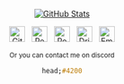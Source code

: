 <div align="center">
    
  [![GitHub Stats](https://github-readme-stats.vercel.app/api?username=headiscoding&show_icons=true&count_private=true&hide_title=true&hide_border=true)][me/gh]
  
  <p>
    
[<img src="https://github.com/fluidicon.png" alt="GitHub" height="28" />][me/gh] &nbsp;
[<img src="https://upload.wikimedia.org/wikipedia/commons/thumb/b/b2/Repl.it_logo.svg/768px-Repl.it_logo.svg.png" alt="Replit" height="28" />][me/repl] &nbsp;
[<img src="https://doy2mn9upadnk.cloudfront.net/uploads/default/original/4X/6/b/1/6b16738af0d9f6edcf80e09e6bf38a4c9e7cfb83.png" alt="Roblox DevForum" height="28" />][me/rbxdev] &nbsp;
[<img src="https://camo.githubusercontent.com/490c1391f957c8702c718172f34b7ff079d8c8ec/68747470733a2f2f63646e2e6472696262626c652e636f6d2f6173736574732f6472696262626c652d62616c6c2d3139322d323365636264663938373833323233316538376336343262623235646538323161663162613637333461363236633863323539613230613063613531613234372e706e67" alt="Dribbble" height="28" />][me/dribbble] &nbsp;
[<img src="https://img.icons8.com/fluent/2x/microsoft-outlook-2019.png" alt="Email" height="28" />][me/mail]

<sub>
Or you can contact me on discord
</sub>

```css js
head;#4200
```


  </p>
</div>

[me/gh]: https://github.com/headiscoding
[me/repl]: https://repl.it/@headiscoding
[me/rbxdev]: https://devforum.roblox.com/u/csqrl
[me/dribbble]: https://dribbble.com/csqrl
[me/mail]: mailto://csqrl+gh@outlook.com
